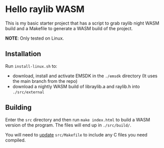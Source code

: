 # Hello raylib WASM
This is my basic starter project that has a script to grab raylib night WASM build and a Makefile to generate a WASM build of the project.  

**NOTE**: Only tested on Linux.

## Installation
Run `install-linux.sh` to:
- download, install and activate EMSDK in the `./emsdk` directory (It uses the main branch from the repo)
- download a nightly WASM build of libraylib.a and raylib.h into `./src/external`

## Building
Enter the `src` directory and then run `make index.html` to build a WASM version of the program. The files will end up in `./src/build/`.

You will need to [update](src/Makefile#L4) `src/Makefile` to include any C files you need compiled.  